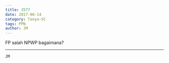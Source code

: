 ```yaml
---
title: 3577
date: 2017-06-14
category: Tanya-SC
tags: PPN
author: JM
---
```


FP salah NPWP bagaimana?

---



`JM`
